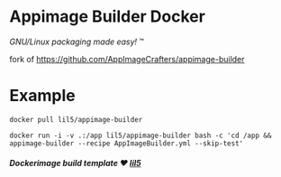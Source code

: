 # Appimage Builder Docker

_GNU/Linux packaging made easy!_ ™

fork of <https://github.com/AppImageCrafters/appimage-builder>

# Example

```
docker pull lil5/appimage-builder

docker run -i -v .:/app lil5/appimage-builder bash -c 'cd /app && appimage-builder --recipe AppImageBuilder.yml --skip-test'
```

##### Dockerimage build template :heart: [lil5](https://github.com/lil5)
